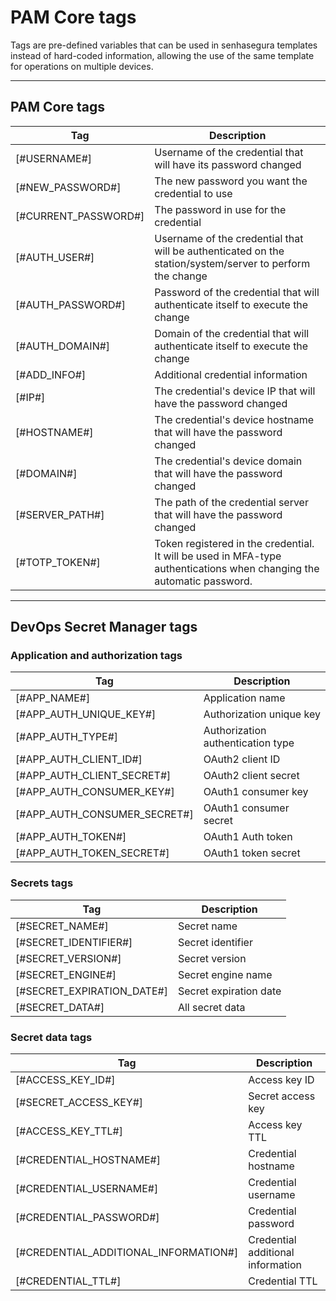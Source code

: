 # PAM Core tags
Tags are pre\-defined variables that can be used in senhasegura templates instead of hard\-coded information, allowing the use of the same template for operations on multiple devices.

  




---

## PAM Core tags



| Tag | Description |
| --- | --- |
| \[\#USERNAME\#] | Username of the credential that will have its password changed |
| \[\#NEW\_PASSWORD\#] | The new password you want the credential to use |
| \[\#CURRENT\_PASSWORD\#] | The password in use for the credential |
| \[\#AUTH\_USER\#] | Username of the credential that will be authenticated on the station/system/server to perform the change |
| \[\#AUTH\_PASSWORD\#] | Password of the credential that will authenticate itself to execute the change |
| \[\#AUTH\_DOMAIN\#] | Domain of the credential that will authenticate itself to execute the change |
| \[\#ADD\_INFO\#] | Additional credential information |
| \[\#IP\#] | The credential's device IP that will have the password changed |
| \[\#HOSTNAME\#] | The credential's device hostname that will have the password changed |
| \[\#DOMAIN\#] | The credential's device domain that will have the password changed |
| \[\#SERVER\_PATH\#] | The path of the credential server that will have the password changed |
| \[\#TOTP\_TOKEN\#] | Token registered in the credential. It will be used in MFA\-type authentications when changing the automatic password. |



---

## DevOps Secret Manager tags

### Application and authorization tags



| Tag | Description |
| --- | --- |
| \[\#APP\_NAME\#] | Application name |
| \[\#APP\_AUTH\_UNIQUE\_KEY\#] | Authorization unique key |
| \[\#APP\_AUTH\_TYPE\#] | Authorization authentication type |
| \[\#APP\_AUTH\_CLIENT\_ID\#] | OAuth2 client ID |
| \[\#APP\_AUTH\_CLIENT\_SECRET\#] | OAuth2 client secret |
| \[\#APP\_AUTH\_CONSUMER\_KEY\#] | OAuth1 consumer key |
| \[\#APP\_AUTH\_CONSUMER\_SECRET\#] | OAuth1 consumer secret |
| \[\#APP\_AUTH\_TOKEN\#] | OAuth1 Auth token |
| \[\#APP\_AUTH\_TOKEN\_SECRET\#] | OAuth1 token secret |

### Secrets tags



| Tag | Description |
| --- | --- |
| \[\#SECRET\_NAME\#] | Secret name |
| \[\#SECRET\_IDENTIFIER\#] | Secret identifier |
| \[\#SECRET\_VERSION\#] | Secret version |
| \[\#SECRET\_ENGINE\#] | Secret engine name |
| \[\#SECRET\_EXPIRATION\_DATE\#] | Secret expiration date |
| \[\#SECRET\_DATA\#] | All secret data |

### Secret data tags



| Tag | Description |
| --- | --- |
| \[\#ACCESS\_KEY\_ID\#] | Access key ID |
| \[\#SECRET\_ACCESS\_KEY\#] | Secret access key |
| \[\#ACCESS\_KEY\_TTL\#] | Access key TTL |
| \[\#CREDENTIAL\_HOSTNAME\#] | Credential hostname |
| \[\#CREDENTIAL\_USERNAME\#] | Credential username |
| \[\#CREDENTIAL\_PASSWORD\#] | Credential password |
| \[\#CREDENTIAL\_ADDITIONAL\_INFORMATION\#] | Credential additional information |
| \[\#CREDENTIAL\_TTL\#] | Credential TTL |

  


